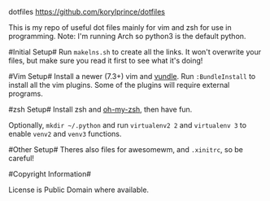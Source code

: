 dotfiles
<https://github.com/korylprince/dotfiles>

This is my repo of useful dot files mainly for vim and zsh for use in programming. Note: I'm running Arch so python3 is the default python.

#Initial Setup#
Run `makelns.sh` to create all the links. It won't overwrite your files, but make sure you read it first to see what it's doing!

#Vim Setup#
Install a newer (7.3+) vim and [vundle](https://github.com/gmarik/vundle). Run `:BundleInstall` to install all the vim plugins. Some of the plugins will require external programs.

#zsh Setup#
Install zsh and [oh-my-zsh](https://github.com/robbyrussell/oh-my-zsh), then have fun.

Optionally, `mkdir ~/.python` and run `virtualenv2 2` and `virtualenv 3` to enable `venv2` and `venv3` functions.

#Other Setup#
Theres also files for awesomewm, and `.xinitrc`, so be careful!

#Copyright Information#

License is Public Domain where available.
